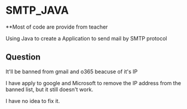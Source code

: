 # SMTP_JAVA

**Most of code are provide from teacher

Using Java to create a Application to send mail by SMTP protocol

## Question

It'll be banned from gmail and o365 beacuse of it's IP

I have apply to google and Microsoft to remove the IP address from the banned list, but it still doesn't work.

I have no idea to fix it.
